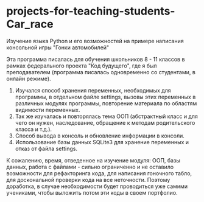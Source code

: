 # projects-for-teaching-students-Car_race
Изучение языка Python и его возможностей на примере написания консольной игры "Гонки автомобилей"

Эта программа писалась для обучения школьников 8 - 11 классов в рамках федерального проекта "Код будущего", где я был преподавателем (программа писалась одновременно со студентами, в онлайн режиме). 
1. Изучался способ хранения переменных, необходимых для программы, в отдельном файле settings, вызовы этих переменных в различных модулях программы, повторение материала по областям видимости переменных.
2. Так же изучалась и повторялась тема ООП (абстрактный класс и для чего он нужен, наследование, обращение к методам родительского класса и т.д.).
3. Способ вывода в консоль и обновление информации в консоли.
4. Использование базы данных SQLite3 для хранение переменных и отказ от файла settings.

К сожалению, время, отведенное на изучение модуля: ООП, базы данных, работа с файлами  - сильно ограниченно и не оставило возможности для рефакторинга кода, для написания гоночного табло, для доскональной проверки кода на все неточности. Поэтому доработка, в случае необходимости будет проводиться уже самими учениками, чтобы выложить потом эти коды в своем портфолио.
